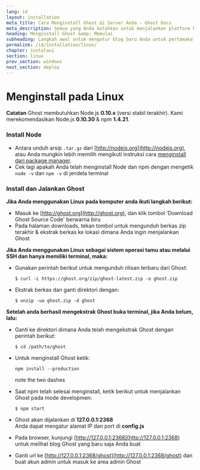 ```yaml
---
lang: id
layout: installation
meta_title: Cara Menginstall Ghost di Server Anda - Ghost Docs
meta_description: Semua yang Anda butuhkan untuk menjalankan platform blogging Ghost di lingkungan lokal dan remote.
heading: Menginstall Ghost &amp; Memulai
subheading: Langkah awal untuk mengatur blog baru Anda untuk pertamakalinya.
permalink: /id/installation/linux/
chapter: instalasi
section: linux
prev_section: windows
next_section: deploy
---
```



# Menginstall pada Linux <a id="install-linux"></a>

<p class="note"><strong>Catatan</strong> Ghost membutuhkan Node.js <strong>0.10.x</strong> (versi stabil terakhir). Kami merekomendasikan Node.js <strong>0.10.30</strong> & npm <strong>1.4.21</strong>.</p>

### Install Node

*   Antara unduh arsip `.tar.gz` dari [http://nodejs.org](http://nodejs.org), atau Anda mungkin lebih memilih mengikuti instruksi cara [menginstall dari package manager](https://github.com/joyent/node/wiki/Installing-Node.js-via-package-manager).
*   Cek lagi apakah Anda telah menginstall Node dan npm dengan mengetik `node -v` dan `npm -v` di jendela terminal

### Install dan Jalankan Ghost


**Jika Anda menggunakan Linux pada komputer anda ikuti langkah berikut:**

*   Masuk ke [http://ghost.org](http://ghost.org), dan klik tombol 'Download Ghost Source Code' berwarna biru
*   Pada halaman downloads, tekan tombol untuk mengunduh berkas zip terakhir & ekstrak berkas ke lokasi dimana Anda ingin menjalankan Ghost


**Jika Anda menggunakan Linux sebagai sistem operasi tamu atau melalui SSH dan hanya memiliki terminal, maka:**

*   Gunakan perintah berikut untuk mengunduh rilisan terbaru dari Ghost:

    ```
    $ curl -L https://ghost.org/zip/ghost-latest.zip -o ghost.zip
    ```

*   Ekstrak berkas dan ganti direktori dengan:

    ```
    $ unzip -uo ghost.zip -d ghost
    ```


**Setelah anda berhasil mengekstrak Ghost buka terminal, jika Anda belum, lalu:**

*   Ganti ke direktori dimana Anda telah mengekstrak Ghost dengan perintah berikut:

    ```
    $ cd /path/to/ghost
    ```

*   Untuk menginstall Ghost ketik:

    ```
    npm install --production
    ```
    <span class="note">note the two dashes</span>

*   Saat npm telah selesai menginstall, ketik berikut untuk menjalankan Ghost pada mode developmen: 

    ```
    $ npm start
    ```

*   Ghost akan dijalankan di **127.0.0.1:2368**<br />
    <span class="note">Anda dapat mengatur alamat IP dan port di **config.js**</span>

*   Pada browser, kunjungi [http://127.0.0.1:2368](http://127.0.0.1:2368) untuk melihat blog Ghost yang baru saja Anda buat
*   Ganti url ke [http://127.0.0.1:2368/ghost](http://127.0.0.1:2368/ghost) dan buat akun admin untuk masuk ke area admin Ghost
